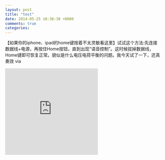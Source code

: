 ```yaml
---
layout: post
title: "test"
date: 2014-05-25 10:38:30 +0800
comments: true
categories: 
---
```


【如果你的iphone、ipad的home键按着不太灵敏看这里】试试这个方法:先连接数据线+电源，再按住Home按钮，直到出现“语音控制”。这时候拔掉数据线，Home键即可恢复正常。貌似是什么电压电荷平衡的问题。我今天试了一下，还真奏效 via

<iframe height=280 width=300 src="http://player.youku.com/embed/XMzUwMzY4NDgw" frameborder=0 allowfullscreen></iframe>